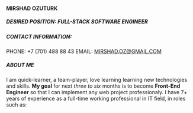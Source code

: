 #### MIRSHAD OZUTURK
##### DESIRED POSITION: _FULL-STACK SOFTWARE ENGINEER_

##### CONTACT INFORMATION:  
PHONE: +7 (701) 488 88 43
EMAIL: MIRSHAD.OZ@GMAIL.COM
##### ABOUT ME
I am quick-learner, a team-player, love learning learning new technologies and skills.
**My goal** for next *three to six* months is to become **Front-End Engineer** so that I can implement any web project professionaly.
I have 7+ years of experience as a full-time working professional in IT field, in roles such as:
